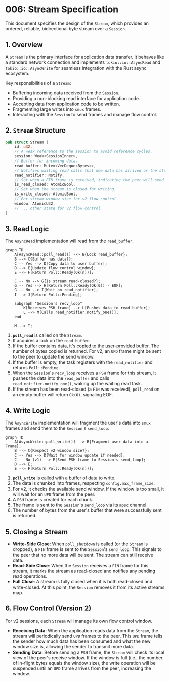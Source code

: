 # 006: Stream Specification

This document specifies the design of the `Stream`, which provides an ordered, reliable, bidirectional byte stream over a `Session`.

## 1. Overview

A `Stream` is the primary interface for application data transfer. It behaves like a standard network connection and implements `tokio::io::AsyncRead` and `tokio::io::AsyncWrite` for seamless integration with the Rust async ecosystem.

Key responsibilities of a `Stream`:
*   Buffering incoming data received from the `Session`.
*   Providing a non-blocking read interface for application code.
*   Accepting data from application code to be written.
*   Fragmenting large writes into `smux` frames.
*   Interacting with the `Session` to send frames and manage flow control.

## 2. `Stream` Structure

```rust
pub struct Stream {
    id: u32,
    // A weak reference to the session to avoid reference cycles.
    session: Weak<SessionInner>,
    // Buffer for incoming data.
    read_buffer: Mutex<VecDeque<Bytes>>,
    // Notifies waiting read calls that new data has arrived or the stream has closed.
    read_notifier: Notify,
    // Set when a FIN frame is received, indicating the peer will send no more data.
    is_read_closed: AtomicBool,
    // Set when the stream is closed for writing.
    is_write_closed: AtomicBool,
    // Per-stream window size for v2 flow control.
    window: AtomicU32,
    // ... other state for v2 flow control
}
```

## 3. Read Logic

The `AsyncRead` implementation will read from the `read_buffer`.

```mermaid
graph TD
    A[AsyncRead::poll_read()] --> B{Lock read_buffer};
    B --> C{Buffer has data?};
    C -- Yes --> D[Copy data to user buffer];
    D --> E[Update flow control window];
    E --> F[Return Poll::Ready(Ok(n))];

    C -- No --> G{Is stream read-closed?};
    G -- Yes --> H[Return Poll::Ready(Ok(0)) - EOF];
    G -- No --> I[Wait on read_notifier];
    I --> J[Return Poll::Pending];

    subgraph "Session's recv_loop"
        K[Receives PSH frame] --> L[Pushes data to read_buffer];
        L --> M[Calls read_notifier.notify_one()];
    end

    M --> I;
```

1.  **`poll_read`** is called on the `Stream`.
2.  It acquires a lock on the `read_buffer`.
3.  If the buffer contains data, it's copied to the user-provided buffer. The number of bytes copied is returned. For v2, an `UPD` frame might be sent to the peer to update the send window.
4.  If the buffer is empty, the task registers with the `read_notifier` and returns `Poll::Pending`.
5.  When the `Session`'s `recv_loop` receives a `PSH` frame for this stream, it pushes the data into the `read_buffer` and calls `read_notifier.notify_one()`, waking up the waiting read task.
6.  If the stream has been read-closed (a `FIN` was received), `poll_read` on an empty buffer will return `Ok(0)`, signaling EOF.

## 4. Write Logic

The `AsyncWrite` implementation will fragment the user's data into `smux` frames and send them to the `Session`'s `send_loop`.

```mermaid
graph TD
    A[AsyncWrite::poll_write()] --> B{Fragment user data into a Frame};
    B --> C{Respect v2 window size?};
    C -- Yes --> D[Wait for window update if needed];
    C -- No (v1) --> E[Send PSH frame to Session's send_loop];
    D --> E;
    E --> F[Return Poll::Ready(Ok(n))];
```

1.  **`poll_write`** is called with a buffer of data to write.
2.  The data is chunked into frames, respecting `config.max_frame_size`.
3.  For v2, it checks the available send window. If the window is too small, it will wait for an `UPD` frame from the peer.
4.  A `PSH` frame is created for each chunk.
5.  The frame is sent to the `Session`'s `send_loop` via its `mpsc` channel.
6.  The number of bytes from the user's buffer that were successfully sent is returned.

## 5. Closing a Stream

*   **Write-Side Close**: When `poll_shutdown` is called (or the `Stream` is dropped), a `FIN` frame is sent to the `Session`'s `send_loop`. This signals to the peer that no more data will be sent. The stream can still receive data.
*   **Read-Side Close**: When the `Session` receives a `FIN` frame for this stream, it marks the stream as read-closed and notifies any pending read operations.
*   **Full Close**: A stream is fully closed when it is both read-closed and write-closed. At this point, the `Session` removes it from its active streams map.

## 6. Flow Control (Version 2)

For v2 sessions, each `Stream` will manage its own flow control window.

*   **Receiving Data**: When the application reads data from the `Stream`, the stream will periodically send `UPD` frames to the peer. This `UPD` frame tells the sender how much data has been consumed and what the new window size is, allowing the sender to transmit more data.
*   **Sending Data**: Before sending a `PSH` frame, the `Stream` will check its local view of the peer's receive window. If the window is full (i.e., the number of in-flight bytes equals the window size), the write operation will be suspended until an `UPD` frame arrives from the peer, increasing the window.
